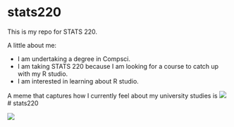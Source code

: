 # stats220

This is my repo for STATS 220. 

A little about me:

- I am undertaking a degree in Compsci.
- I am taking STATS 220 because I am looking for a course to catch up with my R studio.
- I am interested in learning about R studio.

A meme that captures how I currently feel about my university studies is ![](https://c.tenor.com/8druEACXtX8AAAAd/tenor.gif)# stats220

![](https://tenor.com/en-NZ/view/sweating-nervous-paranoid-gif-4974019)
